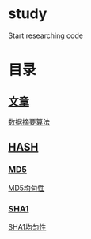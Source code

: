 # study
 Start researching code

# 目录

## [文章](./Articles)
[数据摘要算法](./Articles/数据摘要算法.md)

## [HASH](./HASH)

### [MD5](./HASH/MD5)
[MD5均匀性](./HASH/MD5/MD5均匀性)

### [SHA1](./HASH/SHA1)
[SHA1均匀性](./HASH/SHA1/SHA1均匀性)
